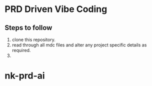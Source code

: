 # PRD Driven Vibe Coding

## Steps to follow
1. clone this repository.
2. read through all mdc files and alter any project specific details as required.
3. 
# nk-prd-ai
